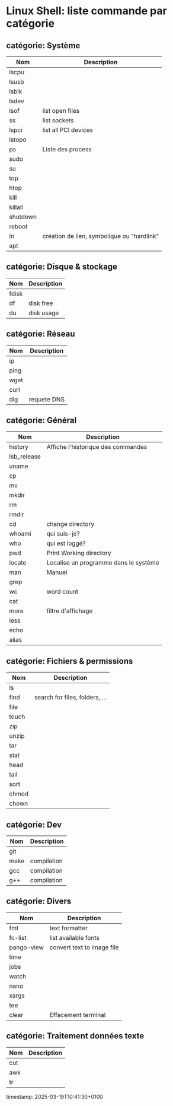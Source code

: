 # Linux Shell: liste commande par catégorie

## catégorie: Système
<a name='cat1'></a>

| Nom | Description|
|-----|-----|
| lscpu |  |
| lsusb |  |
| lsblk |  |
| lsdev |  |
| lsof | list open files |
| ss | list sockets |
| lspci | list all PCI devices |
| lstopo |  |
| ps | Liste des process |
| sudo |  |
| su |  |
| top |  |
| htop |  |
| kill |  |
| killall |  |
| shutdown |  |
| reboot |  |
| ln | création de lien, symbolique ou "hardlink" |
| apt |  |

## catégorie: Disque & stockage
<a name='cat2'></a>

| Nom | Description|
|-----|-----|
| fdisk |  |
| df | disk free |
| du | disk usage |

## catégorie: Réseau
<a name='cat3'></a>

| Nom | Description|
|-----|-----|
| ip |  |
| ping |  |
| wget |  |
| curl |  |
| dig | requete DNS |

## catégorie: Général
<a name='cat4'></a>

| Nom | Description|
|-----|-----|
| history | Affiche l'historique des commandes |
| lsb_release |  |
| uname |  |
| cp |  |
| mv |  |
| mkdir |  |
| rm |  |
| rmdir |  |
| cd | change directory |
| whoami | qui suis-je? |
| who | qui est loggé? |
| pwd | Print Working directory |
| locate |  Localise un programme dans le système |
| man |  Manuel |
| grep |  |
| wc | word count |
| cat |  |
| more | filtre d'affichage |
| less |  |
| echo |  |
| alias |  |

## catégorie: Fichiers & permissions
<a name='cat5'></a>

| Nom | Description|
|-----|-----|
| ls |  |
| find | search for files, folders, ... |
| file |  |
| touch |  |
| zip |  |
| unzip |  |
| tar |  |
| stat |  |
| head |  |
| tail |  |
| sort |  |
| chmod |  |
| chown |  |

## catégorie: Dev
<a name='cat6'></a>

| Nom | Description|
|-----|-----|
| git |  |
| make | compilation |
| gcc | compilation |
| g++ | compilation |

## catégorie: Divers
<a name='cat7'></a>

| Nom | Description|
|-----|-----|
| fmt | text formatter |
| fc-list | list available fonts |
| pango-view | convert text to image file |
| time |  |
| jobs |  |
| watch |  |
| nano |  |
| xargs |  |
| tee |  |
| clear | Effacement terminal |

## catégorie: Traitement données texte
<a name='cat8'></a>

| Nom | Description|
|-----|-----|
| cut |  |
| awk |  |
| tr |  |

timestamp: 2025-03-19T10:41:30+0100
